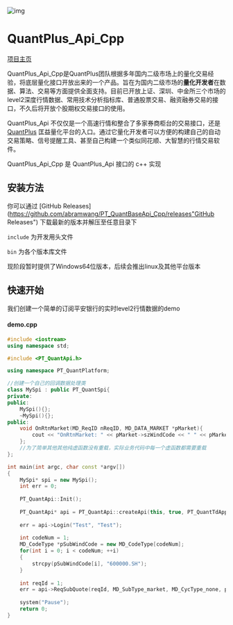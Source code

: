 ![img](http://www.quantplus.com.cn/static/img/logo_2.png)
# QuantPlus_Api_Cpp

[项目主页](http://www.quantplus.com.cn/"项目主页") 

QuantPlus_Api_Cpp是QuantPlus团队根据多年国内二级市场上的量化交易经验，将底层量化接口开放出来的一个产品。旨在为国内二级市场的**量化开发者**在数据、算法、交易等方面提供全面支持。目前已开放上证、深圳、中金所三个市场的level2深度行情数据、常用技术分析指标库、普通股票交易、融资融券交易的接口，不久后将开放个股期权交易接口的使用。

QuantPlus_Api 不仅仅是一个高速行情和整合了多家券商柜台的交易接口，还是 [QuantPlus](http://www.quantplus.com.cn/"QuantPlus") 匡益量化平台的入口。通过它量化开发者可以方便的构建自己的自动交易策略、信号提醒工具、甚至自己构建一个类似同花顺、大智慧的行情交易软件。

QuantPlus_Api_Cpp 是 QuantPlus_Api 接口的 c++ 实现

## 安装方法

你可以通过 [GitHub Releases](https://github.com/abramwang/PT_QuantBaseApi_Cpp/releases"GitHub Releases") 下载最新的版本并解压至任意目录下

`include` 为开发用头文件

`bin` 为各个版本库文件

现阶段暂时提供了Windows64位版本，后续会推出linux及其他平台版本



## 快速开始

我们创建一个简单的订阅平安银行的实时level2行情数据的demo

#### demo.cpp

```c++
#include <iostream>
using namespace std;

#include <PT_QuantApi.h>

using namespace PT_QuantPlatform;

//创建一个自己的回调数据处理类
class MySpi : public PT_QuantSpi{
private:
public:
	MySpi(){};
	~MySpi(){};
public:
	void OnRtnMarket(MD_ReqID nReqID, MD_DATA_MARKET *pMarket){
		cout << "OnRtnMarket: " << pMarket->szWindCode << " " << pMarket->nTime << endl;
	};
  	//为了简单其他其他纯虚函数没有重载，实际业务代码中每一个虚函数都需要重载
};

int main(int argc, char const *argv[])
{
	MySpi* spi = new MySpi();
	int err = 0;
	
  	PT_QuantApi::Init();
  
	PT_QuantApi* api = PT_QuantApi::createApi(this, true, PT_QuantTdAppEType_Test, PT_QuantMdAppEType_Real, false);
	
  	err = api->Login("Test", "Test");
  	
  	int codeNum = 1;
  	MD_CodeType *pSubWindCode = new MD_CodeType[codeNum];
  	for(int i = 0; i < codeNum; ++i)
    {
    	strcpy(pSubWindCode[i], "600000.SH");
    }
  	
  	int reqId = 1;
  	err = api->ReqSubQuote(reqId, MD_SubType_market, MD_CycType_none, pSubWindCode, codeNum, "2018-02-28 0:0:0", "2018-02-28 23:59:59");
	
  	system("Pause");
	return 0;
}
```



